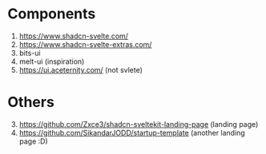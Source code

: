 # Components
1. https://www.shadcn-svelte.com/ 
2. https://www.shadcn-svelte-extras.com/
3. bits-ui
4. melt-ui (inspiration)
5. https://ui.aceternity.com/ (not svlete)   

# Others
3. https://github.com/Zxce3/shadcn-sveltekit-landing-page (landing page)
4. https://github.com/SikandarJODD/startup-template (another landing page :D)

